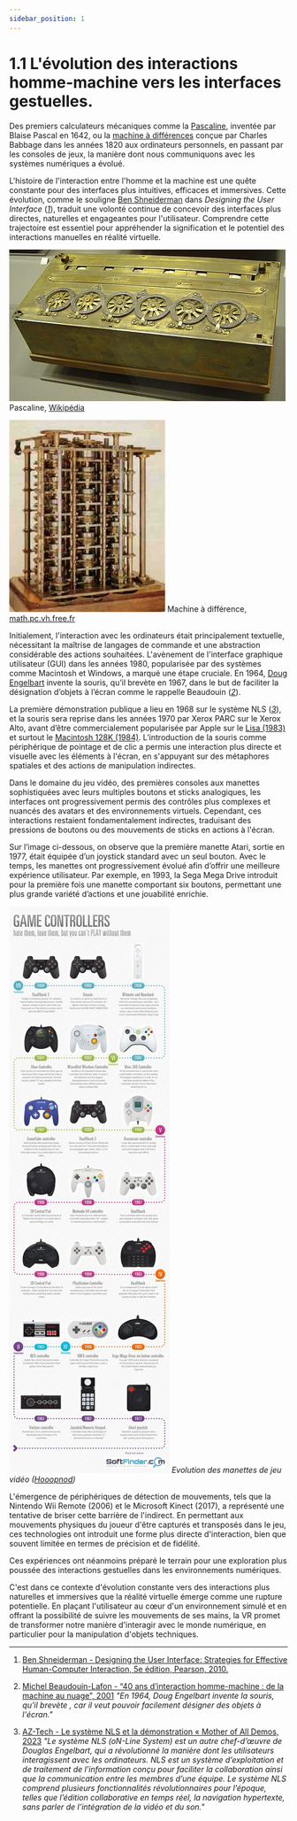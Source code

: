 ```yaml
---
sidebar_position: 1
---
```


# 1.1 L'évolution des interactions homme-machine vers les interfaces gestuelles.

Des premiers calculateurs mécaniques comme la [Pascaline](https://aconit.inria.fr/omeka/exhibits/show/histoire-machines/prehistoire/pascaline.html), inventée par Blaise Pascal en 1642, ou la [machine à différences](http://math.pc.vh.free.fr/divers/machines/babbage.htm) conçue par Charles Babbage dans les années 1820 aux ordinateurs personnels, en passant par les consoles de jeux, la manière dont nous communiquons avec les systèmes numériques a évolué.

L'histoire de l'interaction entre l'homme et la machine est une quête constante pour des interfaces plus intuitives, efficaces et immersives.
Cette évolution, comme le souligne [Ben Shneiderman](https://itif.org/person/ben-shneiderman/) dans _Designing the User Interface_ (_[1](http://seu1.org/files/level5/IT201/Book%20-%20Ben%20Shneiderman-Designing%20the%20User%20Interface-4th%20Edition.pdf)_), traduit une volonté continue de concevoir des interfaces plus directes, naturelles et engageantes pour l'utilisateur. Comprendre cette trajectoire est essentiel pour appréhender la signification et le potentiel des interactions manuelles en réalité virtuelle.

![Pascaline, premier calculateur mécanique crééer par Blaise Pascal en 1642](./pascaline.jpg) Pascaline, [Wikipédia](https://fr.wikipedia.org/wiki/Pascaline)

![Machine à différence, Charles Babbage 1820 ](./machinediff.png) Machine à différence, [math.pc.vh.free.fr](http://math.pc.vh.free.fr/divers/machines/babbage.htm)

Initialement, l'interaction avec les ordinateurs était principalement textuelle, nécessitant la maîtrise de langages de commande et une abstraction considérable des actions souhaitées. L'avènement de l'interface graphique utilisateur (GUI) dans les années 1980, popularisée par des systèmes comme Macintosh et Windows, a marqué une étape cruciale.
En 1964, [Doug Engelbart](https://interstices.info/douglas-engelbart-inventeur-et-visionnaire/) invente la souris, qu’il brevète en 1967, dans le but de faciliter la désignation d’objets à l’écran comme le rappelle Beaudouin (_[2](https://www.lri.fr/~mbl/ASTI2001/40ansIHM-papier.pdf)_).

La première démonstration publique a lieu en 1968 sur le système NLS (_[3](https://captaintech.fr/douglas-engelbart-revolution-informatique/)_), et la souris sera reprise dans les années 1970 par Xerox PARC sur le Xerox Alto, avant d’être commercialement popularisée par Apple sur le [Lisa (1983)](https://www.aventure-apple.com/lisa/) et surtout le [Macintosh 128K (1984)](https://edu-html.ac-versailles.fr/lyc-rabelais-meudon/CarolineMarionMachines/MacIntosh.html).
L’introduction de la souris comme périphérique de pointage et de clic a permis une interaction plus directe et visuelle avec les éléments à l'écran, en s'appuyant sur des métaphores spatiales et des actions de manipulation indirectes.

Dans le domaine du jeu vidéo, des premières consoles aux manettes sophistiquées avec leurs multiples boutons et sticks analogiques, les interfaces ont progressivement permis des contrôles plus complexes et nuancés des avatars et des environnements virtuels. Cependant, ces interactions restaient fondamentalement indirectes, traduisant des pressions de boutons ou des mouvements de sticks en actions à l'écran.

Sur l’image ci-dessous, on observe que la première manette Atari, sortie en 1977, était équipée d’un joystick standard avec un seul bouton. Avec le temps, les manettes ont progressivement évolué afin d’offrir une meilleure expérience utilisateur. Par exemple, en 1993, la Sega Mega Drive introduit pour la première fois une manette comportant six boutons, permettant une plus grande variété d’actions et une jouabilité enrichie.

![Evolution des manettes de jeu vidéo](./controlleur.jpg) _Evolution des manettes de jeu vidéo ([Hooopnod](https://hoopnod.com/evolution-manette-gamepad-jeux-video-histoire/))_

L'émergence de périphériques de détection de mouvements, tels que la Nintendo Wii Remote (2006) et le Microsoft Kinect (2017), a représenté une tentative de briser cette barrière de l'indirect. En permettant aux mouvements physiques du joueur d'être capturés et transposés dans le jeu, ces technologies ont introduit une forme plus directe d'interaction, bien que souvent limitée en termes de précision et de fidélité.

Ces expériences ont néanmoins préparé le terrain pour une exploration plus poussée des interactions gestuelles dans les environnements numériques.

C'est dans ce contexte d'évolution constante vers des interactions plus naturelles et immersives que la réalité virtuelle émerge comme une rupture potentielle. En plaçant l'utilisateur au cœur d'un environnement simulé et en offrant la possibilité de suivre les mouvements de ses mains, la VR promet de transformer notre manière d'interagir avec le monde numérique, en particulier pour la manipulation d'objets techniques.

---

1. [Ben Shneiderman - Designing the User Interface: Strategies for Effective Human-Computer Interaction, 5e édition, Pearson, 2010.](http://seu1.org/files/level5/IT201/Book%20-%20Ben%20Shneiderman-Designing%20the%20User%20Interface-4th%20Edition.pdf)

2. [Michel Beaudouin-Lafon - “40 ans d’interaction homme-machine : de la machine au nuage”, 2001](https://www.lri.fr/~mbl/ASTI2001/40ansIHM-papier.pdf)
   _"En 1964, Doug Engelbart invente la souris, qu'il brevète , car il veut pouvoir facilement désigner des objets à l'écran."_

3. [AZ-Tech - Le système NLS et la démonstration « Mother of All Demos, 2023](https://captaintech.fr/douglas-engelbart-revolution-informatique/)
   _"Le système NLS (oN-Line System) est un autre chef-d’œuvre de Douglas Engelbart, qui a révolutionné la manière dont les utilisateurs interagissent avec les ordinateurs. NLS est un système d’exploitation et de traitement de l’information conçu pour faciliter la collaboration ainsi que la communication entre les membres d’une équipe. Le système NLS comprend plusieurs fonctionnalités révolutionnaires pour l’époque, telles que l’édition collaborative en temps réel, la navigation hypertexte, sans parler de l’intégration de la vidéo et du son."_
